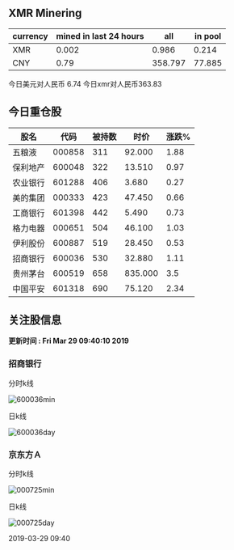 ## XMR Minering

|currency|mined in last 24 hours|all|in pool|
|---|---|---|---|
|XMR|0.002|0.986|0.214|
|CNY|0.79|358.797|77.885|

今日美元对人民币 6.74	今日xmr对人民币363.83


## 今日重仓股 

|股名|代码|被持数|时价|涨跌%|
|---|---|---|---|---|
|五粮液|000858|311|92.000|1.88|
|保利地产|600048|322|13.510|0.97|
|农业银行|601288|406|3.680|0.27|
|美的集团|000333|423|47.450|0.66|
|工商银行|601398|442|5.490|0.73|
|格力电器|000651|504|46.100|1.03|
|伊利股份|600887|519|28.450|0.53|
|招商银行|600036|530|32.880|1.11|
|贵州茅台|600519|658|835.000|3.5|
|中国平安|601318|690|75.120|2.34|

## 关注股信息
**更新时间 : Fri Mar 29 09:40:10 2019**
### 招商银行 
分时k线

![600036min](http://image.sinajs.cn/newchart/min/n/sh600036.gif)

日k线

![600036day](http://image.sinajs.cn/newchart/daily/n/sh600036.gif)

### 京东方Ａ 
分时k线

![000725min](http://image.sinajs.cn/newchart/min/n/sz000725.gif)

日k线

![000725day](http://image.sinajs.cn/newchart/daily/n/sz000725.gif)

2019-03-29 09:40